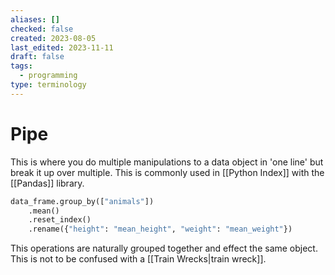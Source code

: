 ```yaml
---
aliases: []
checked: false
created: 2023-08-05
last_edited: 2023-11-11
draft: false
tags:
  - programming
type: terminology
---
```

# Pipe

This is where you do multiple manipulations to a data object in 'one line' but break it up over multiple. This is commonly used in [[Python Index]] with the [[Pandas]] library.

```python
data_frame.group_by(["animals"])
	.mean()
	.reset_index()
	.rename({"height": "mean_height", "weight": "mean_weight"})
```

This operations are naturally grouped together and effect the same object. This is not to be confused with a [[Train Wrecks|train wreck]].
